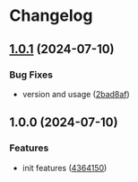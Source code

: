 # Changelog

## [1.0.1](https://github.com/sunggun-yu/dnsq/compare/v1.0.0...v1.0.1) (2024-07-10)


### Bug Fixes

* version and usage ([2bad8af](https://github.com/sunggun-yu/dnsq/commit/2bad8afc07a0965233ddf2b27fafe39b6c1a54be))

## 1.0.0 (2024-07-10)


### Features

* init features ([4364150](https://github.com/sunggun-yu/dnsq/commit/4364150b15f8abdccdac75aa22c5640a634a4985))
